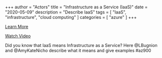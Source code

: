 +++
author = "Actors"
title = "Infrastructure as a Service (IaaS)"
date = "2020-05-09"
description = "Describe IaaS"
tags = [
    "IaaS",
    "infrastructure",
    "cloud computing"
]
categories = [
    "azure"
]
+++

[Learn More](https://jhand.dev/24)

[Watch Video](https://twitter.com/i/status/1259978340301078528)

Did you know that IaaS means Infrastructure as a Service? Here @LBugnion and @AmyKateNicho describe what it means and give examples #az900